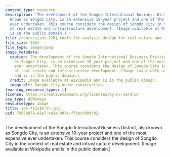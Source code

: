 ```yaml
---
content_type: resource
description: 'The development of the Songdo International Business District, also
  known as Songdo City, is an extensive 10-year project and one of the most expensive
  ever undertaken. This course considers the design of Songdo City in the context
  of real estate and infrastructure development. (Image available at Wikipedia and
  is in the public domain.) '
file: /courses/ids-720j-tools-for-analysis-design-for-real-estate-and-infrastructure-development-spring-2010/7568687842e74a2a887eff9ec3d0dc02_ids-712s10-th.jpg
file_size: 5681
file_type: image/jpeg
image_metadata:
  caption: The development of the Songdo International Business District, also known
    as Songdo City, is an extensive 10-year project and one of the most expensive
    ever undertaken. This course considers the design of Songdo City in the context
    of real estate and infrastructure development. (Image [available at Wikipedia](http://commons.wikimedia.org/wiki/File:Songdo.JPG)
    and is in the public domain.)
  credit: Image available at Wikipedia and is in the public domain.
  image-alt: Songdo City under construction.
learning_resource_types: []
license: https://creativecommons.org/licenses/by-nc-sa/4.0/
ocw_type: OCWImage
resourcetype: Image
title: ids-712s10-th.jpg
uid: 75686878-42e7-4a2a-887e-ff9ec3d0dc02
---
```

The development of the Songdo International Business District, also known as Songdo City, is an extensive 10-year project and one of the most expensive ever undertaken. This course considers the design of Songdo City in the context of real estate and infrastructure development. (Image available at Wikipedia and is in the public domain.) 